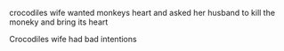 crocodiles wife wanted monkeys heart and asked her husband to kill the moneky and bring its heart

Crocodiles wife had bad intentions
